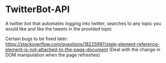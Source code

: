 # TwitterBot-API
A twitter bot that automates logging into twitter, searches to any topic you would like and like the tweets in the provided topic

Certain bugs to be fixed later:
https://stackoverflow.com/questions/18225997/stale-element-reference-element-is-not-attached-to-the-page-document
(Deal with the change in DOM manipulation when the page refreshes)

